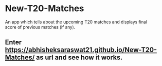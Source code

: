 # New-T20-Matches
An app which tells about the upcoming T20 matches and displays final score of previous matches (if any).
## Enter https://abhisheksaraswat21.github.io/New-T20-Matches/ as url and see how it works. ##

